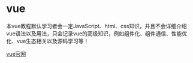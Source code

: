 
# vue

本vue教程默认学习者会一定JavaScript、html、css知识，并且不会详细介绍vue语法以及用法，只会记录vue的高级知识，例如组件化、组件通信、性能优化、vue生态相关以及源码学习等！

[vue官网](https://cn.vuejs.org/v2/guide/class-and-style.html)